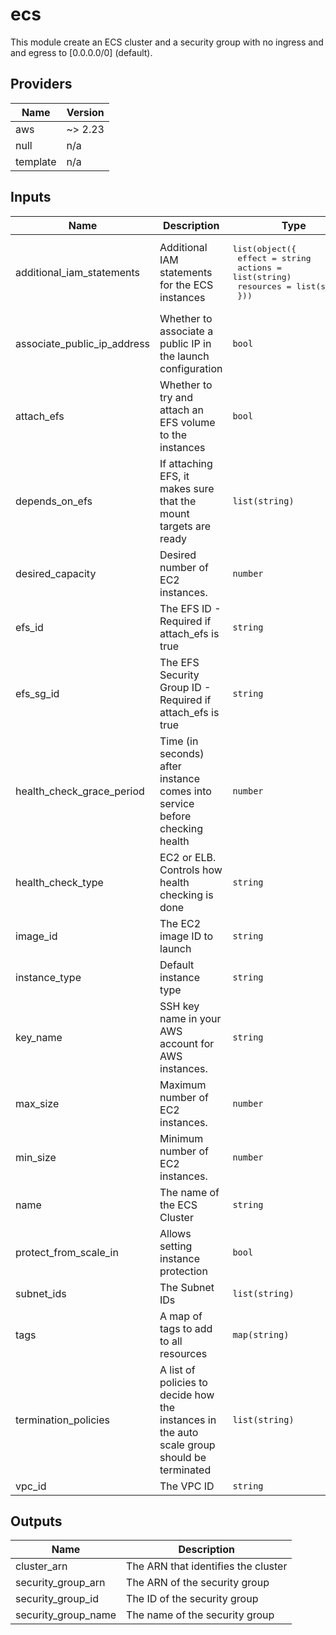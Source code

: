 # ecs
This module create an ECS cluster and a security group with no ingress and and egress to [0.0.0.0/0] (default).

<!-- BEGINNING OF PRE-COMMIT-TERRAFORM DOCS HOOK -->
## Providers

| Name | Version |
|------|---------|
| aws | ~> 2.23 |
| null | n/a |
| template | n/a |

## Inputs

| Name | Description | Type | Default | Required |
|------|-------------|------|---------|:-----:|
| additional\_iam\_statements | Additional IAM statements for the ECS instances | <pre>list(object({<br>    effect    = string<br>    actions   = list(string)<br>    resources = list(string)<br>  }))</pre> | `[]` | no |
| associate\_public\_ip\_address | Whether to associate a public IP in the launch configuration | `bool` | `false` | no |
| attach\_efs | Whether to try and attach an EFS volume to the instances | `bool` | `false` | no |
| depends\_on\_efs | If attaching EFS, it makes sure that the mount targets are ready | `list(string)` | `[]` | no |
| desired\_capacity | Desired number of EC2 instances. | `number` | `1` | no |
| efs\_id | The EFS ID - Required if attach\_efs is true | `string` | `""` | no |
| efs\_sg\_id | The EFS Security Group ID - Required if attach\_efs is true | `string` | `""` | no |
| health\_check\_grace\_period | Time (in seconds) after instance comes into service before checking health | `number` | `300` | no |
| health\_check\_type | EC2 or ELB. Controls how health checking is done | `string` | `"EC2"` | no |
| image\_id | The EC2 image ID to launch | `string` | `""` | no |
| instance\_type | Default instance type | `string` | `"t3.medium"` | no |
| key\_name | SSH key name in your AWS account for AWS instances. | `string` | `""` | no |
| max\_size | Maximum number of EC2 instances. | `number` | `1` | no |
| min\_size | Minimum number of EC2 instances. | `number` | `1` | no |
| name | The name of the ECS Cluster | `string` | `""` | no |
| protect\_from\_scale\_in | Allows setting instance protection | `bool` | `false` | no |
| subnet\_ids | The Subnet IDs | `list(string)` | n/a | yes |
| tags | A map of tags to add to all resources | `map(string)` | `{}` | no |
| termination\_policies | A list of policies to decide how the instances in the auto scale group should be terminated | `list(string)` | <pre>[<br>  "OldestInstance",<br>  "Default"<br>]</pre> | no |
| vpc\_id | The VPC ID | `string` | `""` | no |

## Outputs

| Name | Description |
|------|-------------|
| cluster\_arn | The ARN that identifies the cluster |
| security\_group\_arn | The ARN of the security group |
| security\_group\_id | The ID of the security group |
| security\_group\_name | The name of the security group |

<!-- END OF PRE-COMMIT-TERRAFORM DOCS HOOK -->
